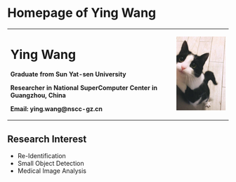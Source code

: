 # Homepage of Ying Wang

<table border="0">
  <tr>
    <td width="75%">
      <h1>Ying Wang</h1>
      <p><b>Graduate from Sun Yat-sen University</b></p>
      <p><b>Researcher in National SuperComputer Center in Guangzhou, China</b></p>
      <p><b>Email: ying.wang@nscc-gz.cn</b></p>
    </td>
    <td width="25%">
      <img src="/L.jpg" width="100%">
    </td>
  </tr>
</table>

## Research Interest
 - Re-Identification
 - Small Object Detection
 - Medical Image Analysis
